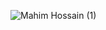 ![Mahim Hossain (1)](https://github.com/user-attachments/assets/23a91086-628c-46af-8aea-24e8d999f484)
